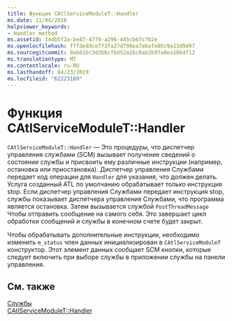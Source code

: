 ```yaml
---
title: Функция CAtlServiceModuleT::Handler
ms.date: 11/04/2016
helpviewer_keywords:
- Handler method
ms.assetid: 14db5f2a-be87-4774-a296-445cb6fc7b2e
ms.openlocfilehash: fffdeddce7f3fa27d798ea7abafe85c9a13d9d97
ms.sourcegitcommit: 0ab61bc3d2b6cfbd52a16c6ab2b97a8ea1864f12
ms.translationtype: MT
ms.contentlocale: ru-RU
ms.lasthandoff: 04/23/2019
ms.locfileid: "62223189"
---
```

# <a name="catlservicemodulethandler-function"></a>Функция CAtlServiceModuleT::Handler

`CAtlServiceModuleT::Handler` — Это процедуры, что диспетчер управления службами (SCM) вызывает получение сведений о состоянии службы и присвоить ему различные инструкции (например, остановка или приостановка). Диспетчер управления Службами передает код операции для `Handler` для указания, что должен делать. Услуга созданный ATL по умолчанию обрабатывает только инструкция stop. Если диспетчер управления Службами передает инструкция stop, службы показывает диспетчера управления Службами, что программа является остановка. Затем вызывается службой `PostThreadMessage` Чтобы отправить сообщение на самого себя. Это завершает цикл обработки сообщений и службы в конечном счете будет закрыт.

Чтобы обрабатывать дополнительные инструкции, необходимо изменить `m_status` член данных инициализирован в `CAtlServiceModuleT` конструктор. Этот элемент данных сообщает SCM кнопки, которые следует включить при выборе службы в приложении службы на панели управления.

## <a name="see-also"></a>См. также

[Службы](../atl/atl-services.md)<br/>
[CAtlServiceModuleT::Handler](../atl/reference/catlservicemodulet-class.md#handler)
